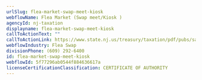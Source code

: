 ```yaml
---
urlSlug: flea-market-swap-meet-kiosk
webflowName: Flea Market (Swap meet/Kiosk )
agencyId: nj-taxation
displayname: flea-market-swap-meet-kiosk
callToActionText: ""
callToActionLink: https://www.state.nj.us/treasury/taxation/pdf/pubs/sales/anj15.pdf
webflowIndustry: Flea Swap
divisionPhone: (609) 292-6400
id: flea-market-swap-meet-kiosk
webflowId: 5f77296ab0544f884636617a
licenseCertificationClassification: CERTIFICATE OF AUTHORITY
---
```

